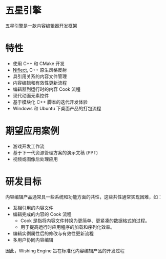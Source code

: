 # 五星引擎

五星引擎是一款内容编辑器开发框架

# 特性

- 使用 C++ 和 CMake 开发
- [Niflect](https://github.com/sainimu78/Niflect), C++ 原生风格反射
- 具引用关系的内容文件管理
- 内容编辑和有效性更新流程
- 编辑器到运行时的内容 Cook 流程
- 现代动画元素控件
- 基于模块化 C++ 脚本的迭代开发体验
- Windows 和 Ubuntu 下桌面产品的打包流程

# 期望应用案例

- 游戏开发工作流
- 基于下一代资源管理方案的演示文稿 (PPT)
- 视频或图像后处理应用

# 研发目标

内容编辑产品通常具一些系统和功能方面的共性，这些共性通常实现困难，如：

- 互相引用的内容文件
- 编辑完成的内容的 Cook 流程
  - Cook 是指将内容文件转换为更简单、更紧凑的数据格式的过程。
  - 用于提高运行时应用程序的加载和序列化效率。
- 编辑实例属性后的修改与有效性更新流程
- 多用户协同内容编辑

因此，Wishing Engine 旨在标准化内容编辑产品的开发过程